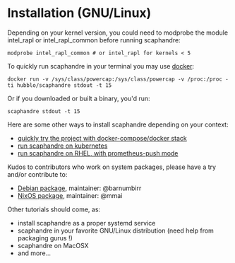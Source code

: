 # Installation (GNU/Linux)

Depending on your kernel version, you could need to modprobe the module intel_rapl or intel_rapl_common before running scaphandre:

    modprobe intel_rapl_common # or intel_rapl for kernels < 5

To quickly run scaphandre in your terminal you may use [docker](https://www.docker.com/):

    docker run -v /sys/class/powercap:/sys/class/powercap -v /proc:/proc -ti hubblo/scaphandre stdout -t 15

Or if you downloaded or built a binary, you'd run:

    scaphandre stdout -t 15

Here are some other ways to install scaphandre depending on your context:

- [quickly try the project with docker-compose/docker stack](docker-compose.md)
- [run scaphandre on kubernetes](kubernetes.md)
- [run scaphandre on RHEL, with prometheus-push mode](../how-to_guides/install-prometheuspush-only-rhel.md)

Kudos to contributors who work on system packages, please have a try and/or contribute to:

- [Debian package](https://github.com/barnumbirr/scaphandre-debian), maintainer: @barnumbirr
- [NixOS package](https://github.com/mmai/scaphandre-flake), maintainer: @mmai

Other tutorials should come, as:

- install scaphandre as a proper systemd service
- scaphandre in your favorite GNU/Linux distribution (need help from packaging gurus !)
- scaphandre on MacOSX
- and more...
